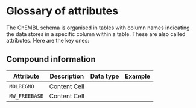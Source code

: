 # Glossary of attributes
The ChEMBL schema is organised in tables with column names indicating the data stores in a specific column within a table. These are also called attributes. Here are the key ones:

## Compound information

| Attribute  | Description | Data type | Example |
| ------------- | ------------- | ------------- | ------------ |
| `MOLREGNO` | Content Cell  |
| `MW_FREEBASE` | Content Cell  |

